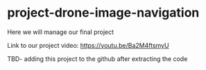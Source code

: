 # project-drone-image-navigation
Here we will manage our final project

 Link to our project video:
 https://youtu.be/Ba2M4ftsmyU
 
 TBD- adding this project to the github after extracting the code
